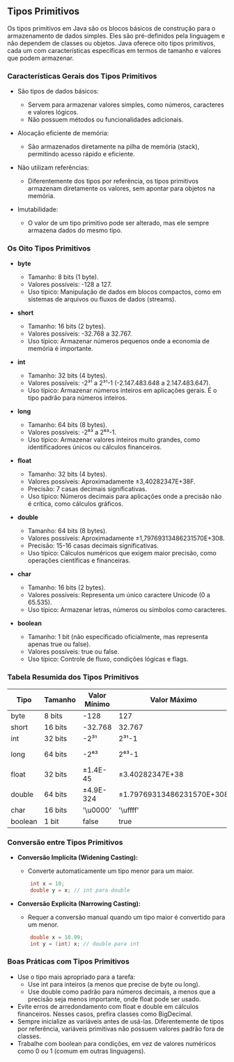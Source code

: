 ## Tipos Primitivos

Os tipos primitivos em Java são os blocos básicos de construção para o armazenamento de dados simples. Eles são pré-definidos pela linguagem e não dependem de classes ou objetos. Java oferece oito tipos primitivos, cada um com características específicas em termos de tamanho e valores que podem armazenar.

### Características Gerais dos Tipos Primitivos

* São tipos de dados básicos:
    * Servem para armazenar valores simples, como números, caracteres e valores lógicos.
    * Não possuem métodos ou funcionalidades adicionais.

* Alocação eficiente de memória:
    * São armazenados diretamente na pilha de memória (stack), permitindo acesso rápido e eficiente.
    
* Não utilizam referências:
    * Diferentemente dos tipos por referência, os tipos primitivos armazenam diretamente os valores, sem apontar para objetos na memória.

* Imutabilidade:
    * O valor de um tipo primitivo pode ser alterado, mas ele sempre armazena dados do mesmo tipo.

### Os Oito Tipos Primitivos

* **byte**
    * Tamanho: 8 bits (1 byte).
    * Valores possíveis: -128 a 127.
    * Uso típico: Manipulação de dados em blocos compactos, como em sistemas de arquivos ou fluxos de dados (streams).

* **short**
    * Tamanho: 16 bits (2 bytes).
    * Valores possíveis: -32.768 a 32.767.
    * Uso típico: Armazenar números pequenos onde a economia de memória é importante.

* **int**
    * Tamanho: 32 bits (4 bytes).
    * Valores possíveis: -2³¹ a 2³¹-1 (-2.147.483.648 a 2.147.483.647).
    * Uso típico: Armazenar números inteiros em aplicações gerais. É o tipo padrão para números inteiros.

* **long**
    * Tamanho: 64 bits (8 bytes).
    * Valores possíveis: -2⁶³ a 2⁶³-1.
    * Uso típico: Armazenar valores inteiros muito grandes, como identificadores únicos ou cálculos financeiros.

* **float**
    * Tamanho: 32 bits (4 bytes).
    * Valores possíveis: Aproximadamente ±3,40282347E+38F.
    * Precisão: 7 casas decimais significativas.
    * Uso típico: Números decimais para aplicações onde a precisão não é crítica, como cálculos gráficos.

* **double**

    * Tamanho: 64 bits (8 bytes).
    * Valores possíveis: Aproximadamente ±1,79769313486231570E+308.
    * Precisão: 15-16 casas decimais significativas.
    * Uso típico: Cálculos numéricos que exigem maior precisão, como operações científicas e financeiras.

* **char**
    * Tamanho: 16 bits (2 bytes).
    * Valores possíveis: Representa um único caractere Unicode (0 a 65.535).
    * Uso típico: Armazenar letras, números ou símbolos como caracteres.

* **boolean**
    * Tamanho: 1 bit (não especificado oficialmente, mas representa apenas true ou false).
    * Valores possíveis: true ou false.
    * Uso típico: Controle de fluxo, condições lógicas e flags.

### Tabela Resumida dos Tipos Primitivos

| Tipo | Tamanho | Valor Mínimo | Valor Máximo | Valores Exemplares |
| ---- | ------- | ------------ | ------------ | ------------------ |
| byte | 8 bits | -128 | 127 | byte b = 100; |
| short | 16 bits | -32.768 | 32.767 | short s = 30000; |
| int | 32 bits | -2³¹ | 2³¹-1 | int i = 2000000; |
| long | 64 bits | -2⁶³ | 2⁶³-1 | long l = 9223372036854775807L; | 
| float | 32 bits | ±1.4E-45 | ±3.40282347E+38 | float f = 3.14F; |
| double | 64 bits | ±4.9E-324 | ±1.79769313486231570E+308 | double d = 3.14159; | 
| char | 16 bits | '\u0000' | '\uffff' | char c = 'A'; |
| boolean | 1 bit | false | true | boolean b = true; |

### Conversão entre Tipos Primitivos

* **Conversão Implícita (Widening Casting):**
    * Converte automaticamente um tipo menor para um maior.

    ```java
        int x = 10;
        double y = x; // int para double
    ```

* **Conversão Explícita (Narrowing Casting):**
    * Requer a conversão manual quando um tipo maior é convertido para um menor.

    ```java
        double x = 10.99;
        int y = (int) x; // double para int
    ```

### Boas Práticas com Tipos Primitivos

* Use o tipo mais apropriado para a tarefa:
    * Use int para inteiros (a menos que precise de byte ou long).
    * Use double como padrão para números decimais, a menos que a precisão seja menos importante, onde float pode ser usado.
* Evite erros de arredondamento com float e double em cálculos financeiros. Nesses casos, prefira classes como BigDecimal.
* Sempre inicialize as variáveis antes de usá-las. Diferentemente de tipos por referência, variáveis primitivas não possuem valores padrão fora de classes.
* Trabalhe com boolean para condições, em vez de valores numéricos como 0 ou 1 (comum em outras linguagens).